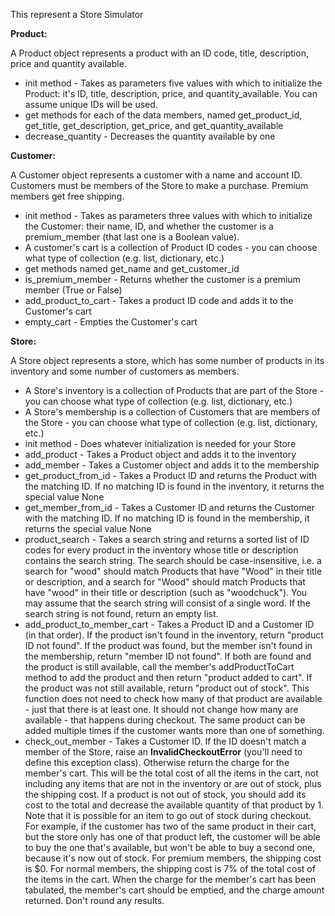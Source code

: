 This represent a Store Simulator

**Product:**

A Product object represents a product with an ID code, title, description, price and quantity available.

* init method - Takes as parameters five values with which to initialize the Product: it's ID, title, description, price, and quantity_available.  You can assume unique IDs will be used.
* get methods for each of the data members, named get_product_id, get_title, get_description, get_price, and get_quantity_available
* decrease_quantity - Decreases the quantity available by one

**Customer:**

A Customer object represents a customer with a name and account ID. Customers must be members of the Store to make a purchase. Premium members get free shipping.

* init method - Takes as parameters three values with which to initialize the Customer: their name, ID, and whether the customer is a premium_member (that last one is a Boolean value). 
* A customer's cart is a collection of Product ID codes - you can choose what type of collection (e.g. list, dictionary, etc.)
* get methods named get_name and get_customer_id
* is_premium_member - Returns whether the customer is a premium member (True or False)
* add_product_to_cart - Takes a product ID code and adds it to the Customer's cart
* empty_cart - Empties the Customer's cart

**Store:**

A Store object represents a store, which has some number of products in its inventory and some number of customers as members.
* A Store's inventory is a collection of Products that are part of the Store - you can choose what type of collection (e.g. list, dictionary, etc.)
* A Store's membership is a collection of Customers that are members of the Store - you can choose what type of collection (e.g. list, dictionary, etc.)
* init method - Does whatever initialization is needed for your Store
* add_product - Takes a Product object and adds it to the inventory
* add_member - Takes a Customer object and adds it to the membership
* get_product_from_id - Takes a Product ID and returns the Product with the matching ID. If no matching ID is found in the inventory, it returns the special value None
* get_member_from_id - Takes a Customer ID and returns the Customer with the matching ID. If no matching ID is found in the membership, it returns the special value None
* product_search - Takes a search string and returns a sorted list of ID codes for every product in the inventory whose title or description contains the search string. The search should be case-insensitive, i.e. a search for "wood" should match Products that have "Wood" in their title or description, and a search for "Wood" should match Products that have "wood" in their title or description (such as "woodchuck"). You may assume that the search string will consist of a single word. If the search string is not found, return an empty list.
* add_product_to_member_cart - Takes a Product ID and a Customer ID (in that order).  If the product isn't found in the inventory, return "product ID not found". If the product was found, but the member isn't found in the membership, return "member ID not found". If both are found and the product is still available, call the member's addProductToCart method to add the product and then return "product added to cart". If the product was not still available, return "product out of stock". This function does not need to check how many of that product are available - just that there is at least one. It should not change how many are available - that happens during checkout. The same product can be added multiple times if the customer wants more than one of something.
* check_out_member - Takes a Customer ID.  If the ID doesn't match a member of the Store, raise an **InvalidCheckoutError** (you'll need to define this exception class). Otherwise return the charge for the member's cart. This will be the total cost of all the items in the cart, not including any items that are not in the inventory or are out of stock, plus the shipping cost. If a product is not out of stock, you should add its cost to the total and decrease the available quantity of that product by 1. Note that it is possible for an item to go out of stock during checkout. For example, if the customer has two of the same product in their cart, but the store only has one of that product left, the customer will be able to buy the one that's available, but won't be able to buy a second one, because it's now out of stock. For premium members, the shipping cost is $0. For normal members, the shipping cost is 7% of the total cost of the items in the cart. When the charge for the member's cart has been tabulated, the member's cart should be emptied, and the charge amount returned.  Don't round any results.
